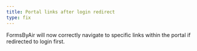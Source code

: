 ```yaml
---
title: Portal links after login redirect
type: fix
---
```


FormsByAir will now correctly navigate to specific links within the portal if redirected to login first.